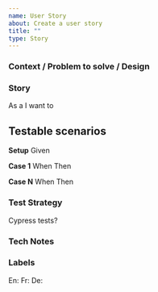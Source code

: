 ```yaml
---
name: User Story
about: Create a user story
title: ""
type: Story
---
```


### Context / Problem to solve / Design

### Story

As a
I want to

## Testable scenarios

**Setup**
Given

**Case 1**
When
Then

**Case N**
When
Then

### Test Strategy

Cypress tests?

### Tech Notes

### Labels

En:
Fr:
De:
